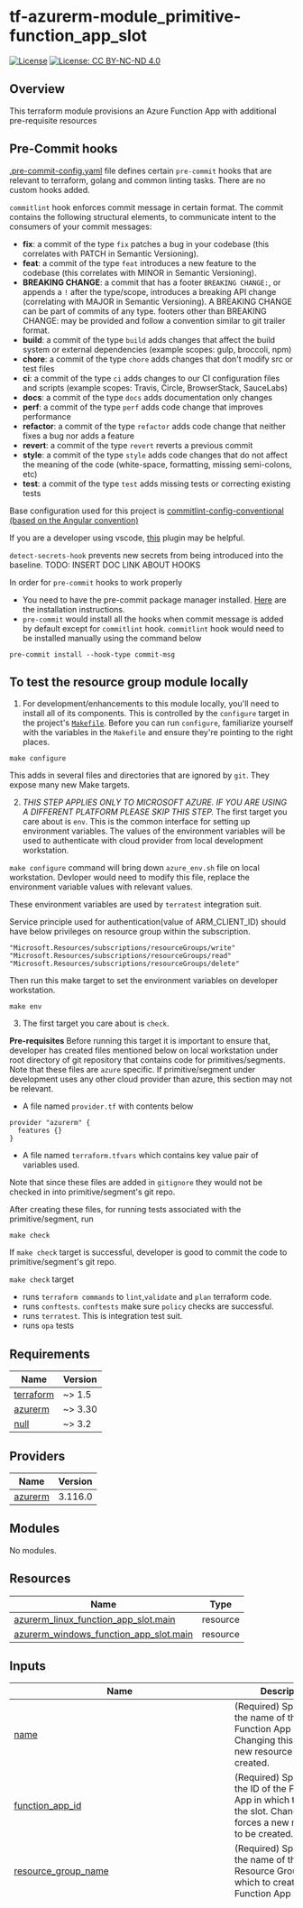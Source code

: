 # tf-azurerm-module_primitive-function_app_slot

[![License](https://img.shields.io/badge/License-Apache_2.0-blue.svg)](https://opensource.org/licenses/Apache-2.0)
[![License: CC BY-NC-ND 4.0](https://img.shields.io/badge/License-CC_BY--NC--ND_4.0-lightgrey.svg)](https://creativecommons.org/licenses/by-nc-nd/4.0/)

## Overview

This terraform module provisions an Azure Function App with additional pre-requisite resources

## Pre-Commit hooks

[.pre-commit-config.yaml](.pre-commit-config.yaml) file defines certain `pre-commit` hooks that are relevant to terraform, golang and common linting tasks. There are no custom hooks added.

`commitlint` hook enforces commit message in certain format. The commit contains the following structural elements, to communicate intent to the consumers of your commit messages:

- **fix**: a commit of the type `fix` patches a bug in your codebase (this correlates with PATCH in Semantic Versioning).
- **feat**: a commit of the type `feat` introduces a new feature to the codebase (this correlates with MINOR in Semantic Versioning).
- **BREAKING CHANGE**: a commit that has a footer `BREAKING CHANGE:`, or appends a `!` after the type/scope, introduces a breaking API change (correlating with MAJOR in Semantic Versioning). A BREAKING CHANGE can be part of commits of any type.
footers other than BREAKING CHANGE: <description> may be provided and follow a convention similar to git trailer format.
- **build**: a commit of the type `build` adds changes that affect the build system or external dependencies (example scopes: gulp, broccoli, npm)
- **chore**: a commit of the type `chore` adds changes that don't modify src or test files
- **ci**: a commit of the type `ci` adds changes to our CI configuration files and scripts (example scopes: Travis, Circle, BrowserStack, SauceLabs)
- **docs**: a commit of the type `docs` adds documentation only changes
- **perf**: a commit of the type `perf` adds code change that improves performance
- **refactor**: a commit of the type `refactor` adds code change that neither fixes a bug nor adds a feature
- **revert**: a commit of the type `revert` reverts a previous commit
- **style**: a commit of the type `style` adds code changes that do not affect the meaning of the code (white-space, formatting, missing semi-colons, etc)
- **test**: a commit of the type `test` adds missing tests or correcting existing tests

Base configuration used for this project is [commitlint-config-conventional (based on the Angular convention)](https://github.com/conventional-changelog/commitlint/tree/master/@commitlint/config-conventional#type-enum)

If you are a developer using vscode, [this](https://marketplace.visualstudio.com/items?itemName=joshbolduc.commitlint) plugin may be helpful.

`detect-secrets-hook` prevents new secrets from being introduced into the baseline. TODO: INSERT DOC LINK ABOUT HOOKS

In order for `pre-commit` hooks to work properly

- You need to have the pre-commit package manager installed. [Here](https://pre-commit.com/#install) are the installation instructions.
- `pre-commit` would install all the hooks when commit message is added by default except for `commitlint` hook. `commitlint` hook would need to be installed manually using the command below

```
pre-commit install --hook-type commit-msg
```

## To test the resource group module locally

1. For development/enhancements to this module locally, you'll need to install all of its components. This is controlled by the `configure` target in the project's [`Makefile`](./Makefile). Before you can run `configure`, familiarize yourself with the variables in the `Makefile` and ensure they're pointing to the right places.

```
make configure
```

This adds in several files and directories that are ignored by `git`. They expose many new Make targets.

2. _THIS STEP APPLIES ONLY TO MICROSOFT AZURE. IF YOU ARE USING A DIFFERENT PLATFORM PLEASE SKIP THIS STEP._ The first target you care about is `env`. This is the common interface for setting up environment variables. The values of the environment variables will be used to authenticate with cloud provider from local development workstation.

`make configure` command will bring down `azure_env.sh` file on local workstation. Devloper would need to modify this file, replace the environment variable values with relevant values.

These environment variables are used by `terratest` integration suit.

Service principle used for authentication(value of ARM_CLIENT_ID) should have below privileges on resource group within the subscription.

```
"Microsoft.Resources/subscriptions/resourceGroups/write"
"Microsoft.Resources/subscriptions/resourceGroups/read"
"Microsoft.Resources/subscriptions/resourceGroups/delete"
```

Then run this make target to set the environment variables on developer workstation.

```
make env
```

3. The first target you care about is `check`.

**Pre-requisites**
Before running this target it is important to ensure that, developer has created files mentioned below on local workstation under root directory of git repository that contains code for primitives/segments. Note that these files are `azure` specific. If primitive/segment under development uses any other cloud provider than azure, this section may not be relevant.

- A file named `provider.tf` with contents below

```
provider "azurerm" {
  features {}
}
```

- A file named `terraform.tfvars` which contains key value pair of variables used.

Note that since these files are added in `gitignore` they would not be checked in into primitive/segment's git repo.

After creating these files, for running tests associated with the primitive/segment, run

```
make check
```

If `make check` target is successful, developer is good to commit the code to primitive/segment's git repo.

`make check` target

- runs `terraform commands` to `lint`,`validate` and `plan` terraform code.
- runs `conftests`. `conftests` make sure `policy` checks are successful.
- runs `terratest`. This is integration test suit.
- runs `opa` tests
<!-- BEGIN_TF_DOCS -->
## Requirements

| Name | Version |
|------|---------|
| <a name="requirement_terraform"></a> [terraform](#requirement\_terraform) | ~> 1.5 |
| <a name="requirement_azurerm"></a> [azurerm](#requirement\_azurerm) | ~> 3.30 |
| <a name="requirement_null"></a> [null](#requirement\_null) | ~> 3.2 |

## Providers

| Name | Version |
|------|---------|
| <a name="provider_azurerm"></a> [azurerm](#provider\_azurerm) | 3.116.0 |

## Modules

No modules.

## Resources

| Name | Type |
|------|------|
| [azurerm_linux_function_app_slot.main](https://registry.terraform.io/providers/hashicorp/azurerm/latest/docs/resources/linux_function_app_slot) | resource |
| [azurerm_windows_function_app_slot.main](https://registry.terraform.io/providers/hashicorp/azurerm/latest/docs/resources/windows_function_app_slot) | resource |

## Inputs

| Name | Description | Type | Default | Required |
|------|-------------|------|---------|:--------:|
| <a name="input_name"></a> [name](#input\_name) | (Required) Specifies the name of the Function App Slot. Changing this forces a new resource to be created. | `string` | n/a | yes |
| <a name="input_function_app_id"></a> [function\_app\_id](#input\_function\_app\_id) | (Required) Specifies the ID of the Function App in which to create the slot. Changing this forces a new resource to be created. | `string` | n/a | yes |
| <a name="input_resource_group_name"></a> [resource\_group\_name](#input\_resource\_group\_name) | (Required) Specifies the name of the Resource Group in which to create the Function App Slot. | `string` | n/a | yes |
| <a name="input_site_config"></a> [site\_config](#input\_site\_config) | (Required) A site\_config block. | <pre>object({<br>    always_on             = optional(bool, false)<br>    api_definition_url    = optional(string)<br>    api_management_api_id = optional(string)<br>    app_command_line      = optional(string)<br>    app_scale_limit       = optional(number)<br>    app_service_logs = optional(object({<br>      disk_quota_mb         = optional(number, 35)<br>      retention_period_days = optional(number, 5)<br>    }))<br>    application_insights_connection_string = optional(string)<br>    application_insights_key               = optional(string)<br>    application_stack = optional(object({<br>      docker = optional(object({<br>        registry_url      = string<br>        image_name        = string<br>        image_tag         = string<br>        registry_username = optional(string)<br>        registry_password = optional(string)<br>      }))<br>      dotnet_version              = optional(string)<br>      java_version                = optional(string)<br>      node_version                = optional(string)<br>      powershell_core_version     = optional(string)<br>      python_version              = optional(string)<br>      use_custom_runtime          = optional(bool)<br>      use_dotnet_isolated_runtime = optional(bool)<br>    }))<br>    auto_swap_slot_name                           = optional(string)<br>    container_registry_managed_identity_client_id = optional(string)<br>    container_registry_use_managed_identity       = optional(bool)<br>    cors = optional(object({<br>      allowed_origins     = optional(list(string))<br>      support_credentials = optional(bool)<br>    }))<br>    default_documents                 = optional(list(string))<br>    detailed_error_logging_enabled    = optional(bool)<br>    ftps_state                        = optional(string)<br>    health_check_eviction_time_in_min = optional(number)<br>    health_check_path                 = optional(string)<br>    http2_enabled                     = optional(bool)<br>    ip_restriction = optional(list(object({<br>      action     = optional(string)<br>      ip_address = optional(string)<br>      headers = optional(object({<br>        x_azure_fdid      = optional(list(string), null)<br>        x_fd_health_probe = optional(list(string), null)<br>        x_forwarded_for   = optional(list(string), null)<br>        x_forwarded_host  = optional(list(string), null)<br>      }))<br>      name                      = optional(string)<br>      priority                  = optional(number)<br>      service_tag               = optional(string)<br>      virtual_network_subnet_id = optional(string)<br>    })))<br>    ip_restriction_default_action    = optional(string)<br>    linux_fx_version                 = optional(string)<br>    load_balancing_mode              = optional(string)<br>    managed_pipeline_mode            = optional(string)<br>    minimum_tls_version              = optional(string)<br>    pre_warmed_instance_count        = optional(number)<br>    remote_debugging_enabled         = optional(bool)<br>    remote_debugging_version         = optional(string)<br>    runtime_scale_monitoring_enabled = optional(bool)<br>    scm_ip_restriction = optional(object({<br>      action = optional(string)<br>      headers = optional(object({<br>        x_azure_fdid      = optional(list(string), null)<br>        x_fd_health_probe = optional(list(string), null)<br>        x_forwarded_for   = optional(list(string), null)<br>        x_forwarded_host  = optional(list(string), null)<br>      }))<br>      name                      = optional(string)<br>      priority                  = optional(number)<br>      service_tag               = optional(string)<br>      virtual_network_subnet_id = optional(string)<br>    }))<br>    scm_ip_restriction_default_action = optional(string)<br>    scm_minimum_tls_version           = optional(string)<br>    scm_type                          = optional(string)<br>    scm_use_main_ip_restriction       = optional(bool)<br>    use_32_bit_worker                 = optional(bool)<br>    vnet_route_all_enabled            = optional(bool)<br>    websockets_enabled                = optional(bool)<br>    worker_count                      = optional(number)<br>  })</pre> | `null` | no |
| <a name="input_app_settings"></a> [app\_settings](#input\_app\_settings) | (Optional) A key-value pair of App Settings. | `map(string)` | `null` | no |
| <a name="input_auth_settings"></a> [auth\_settings](#input\_auth\_settings) | (Optional) A auth\_settings block. | <pre>object({<br>    enabled = bool<br>    active_directory = optional(object({<br>      client_id                  = string<br>      allowed_audiences          = list(string)<br>      client_secret              = optional(string)<br>      client_secret_setting_name = optional(string)<br>    }))<br>    additional_login_parameters    = optional(list(map(any)))<br>    allowed_external_redirect_urls = optional(list(string))<br>    default_provider               = optional(string)<br>    facebook = optional(object({<br>      app_id                  = string<br>      app_secret              = optional(string)<br>      app_secret_setting_name = optional(string)<br>      oauth_scopes            = optional(list(string))<br>    }))<br>    github = optional(object({<br>      client_id                  = string<br>      client_secret              = optional(string)<br>      client_secret_setting_name = optional(string)<br>      oauth_scopes               = optional(list(string))<br>    }))<br>    google = optional(object({<br>      client_id                  = string<br>      client_secret              = optional(string)<br>      client_secret_setting_name = optional(string)<br>      oauth_scopes               = optional(list(string))<br>    }))<br>    issuer = optional(string)<br>    microsoft = optional(object({<br>      client_id                  = string<br>      client_secret              = optional(string)<br>      client_secret_setting_name = optional(string)<br>      oauth_scopes               = optional(list(string))<br>    }))<br>    runtime_version               = optional(string)<br>    token_refresh_extension_hours = optional(number)<br>    token_store_enabled           = optional(bool)<br>    twitter = optional(object({<br>      consumer_key                 = string<br>      consumer_secret              = optional(string)<br>      consumer_secret_setting_name = optional(string)<br>    }))<br>    unauthenticated_client_action = optional(string)<br>  })</pre> | `null` | no |
| <a name="input_auth_settings_v2"></a> [auth\_settings\_v2](#input\_auth\_settings\_v2) | (Optional) A auth\_settings\_v2 block. | <pre>object({<br>    auth_enabled                            = optional(bool)<br>    runtime_version                         = optional(string)<br>    config_file_path                        = optional(string)<br>    require_authentication                  = optional(bool)<br>    unauthenticated_action                  = optional(string)<br>    default_provider                        = optional(string)<br>    excluded_paths                          = optional(list(string))<br>    require_https                           = optional(bool)<br>    http_route_api_prefix                   = optional(string)<br>    forward_proxy_convention                = optional(string)<br>    forward_proxy_custom_host_header_name   = optional(string)<br>    forward_proxy_custom_scheme_header_name = optional(string)<br>    apple_v2 = optional(object({<br>      client_id                  = string<br>      client_secret_setting_name = optional(string)<br>      login_scopes               = optional(list(string))<br>    }))<br>    active_directory_v2 = optional(object({<br>      client_id                            = string<br>      tenant_auth_endpoint                 = optional(string)<br>      client_secret_setting_name           = optional(string)<br>      client_secret_certificate_thumbprint = optional(string)<br>      jwt_allowed_groups                   = optional(list(string))<br>      jwt_allowed_client_applications      = optional(list(string))<br>      www_authentication_disabled          = optional(bool)<br>      allowed_groups                       = optional(list(string))<br>      allowed_identities                   = optional(list(string))<br>      allowed_applications                 = optional(list(string))<br>      login_parameters                     = optional(map(any))<br>      allowed_audiences                    = optional(list(string))<br>    }))<br>    azure_static_web_app_v2 = optional(object({<br>      client_id = string<br>    }))<br>    custom_oidc_v2 = optional(object({<br>      name                          = string<br>      client_id                     = string<br>      openid_configuration_endpoint = string<br>      name_claim_type               = optional(string)<br>      scopes                        = optional(list(string))<br>      client_credential_method      = string<br>      client_secret_setting_name    = optional(string)<br>      authorisation_endpoint        = string<br>      token_endpoint                = string<br>      issuer_endpoint               = string<br>      certification_uri             = string<br>    }))<br>    facebook_v2 = optional(object({<br>      app_id                  = string<br>      app_secret_setting_name = string<br>      graph_api_version       = optional(string)<br>      login_scopes            = optional(list(string))<br>    }))<br>    github_v2 = optional(object({<br>      client_id                  = string<br>      client_secret_setting_name = string<br>      login_scopes               = optional(list(string))<br>    }))<br>    google_v2 = optional(object({<br>      client_id                  = string<br>      client_secret_setting_name = string<br>      allowed_audiences          = optional(list(string))<br>      login_scopes               = optional(list(string))<br>    }))<br>    microsoft_v2 = optional(object({<br>      client_id                  = string<br>      client_secret_setting_name = string<br>      allowed_audiences          = optional(list(string))<br>      login_scopes               = optional(list(string))<br>    }))<br>    twitter_v2 = optional(object({<br>      consumer_key                 = string<br>      consumer_secret_setting_name = string<br>    }))<br>    login = optional(object({<br>      logout_endpoint                   = optional(string)<br>      token_store_enabled               = optional(bool)<br>      token_refresh_extension_time      = optional(number)<br>      token_store_path                  = optional(string)<br>      token_store_sas_setting_name      = optional(string)<br>      preserve_url_fragments_for_logins = optional(bool)<br>      allowed_external_redirect_urls    = optional(list(string))<br>      cookie_expiration_convention      = optional(string)<br>      cookie_expiration_time            = optional(string)<br>      validate_nonce                    = optional(bool)<br>      nonce_expiration_time             = optional(string)<br>    }))<br>  })</pre> | `null` | no |
| <a name="input_backup"></a> [backup](#input\_backup) | (Optional) A backup block. | <pre>object({<br>    name = string<br>    schedule = object({<br>      frequency_interval       = number<br>      frequency_unit           = string<br>      keep_at_least_one_backup = optional(bool)<br>      retention_period_days    = optional(number)<br>      start_time               = optional(string)<br>      last_execution_time      = optional(string)<br>    })<br>    storage_account_url = string<br>    enabled             = optional(bool, true)<br>  })</pre> | `null` | no |
| <a name="input_builtin_logging_enabled"></a> [builtin\_logging\_enabled](#input\_builtin\_logging\_enabled) | (Optional) Specifies whether built-in logging is enabled. Defaults to true. | `bool` | `true` | no |
| <a name="input_client_certificate_enabled"></a> [client\_certificate\_enabled](#input\_client\_certificate\_enabled) | (Optional) Specifies whether client certificate authentication is enabled. Defaults to false. | `bool` | `false` | no |
| <a name="input_client_certificate_mode"></a> [client\_certificate\_mode](#input\_client\_certificate\_mode) | (Optional) The mode of the Function App Slot's client certificates requirement for incoming requests. Possible values are Required, Optional, and OptionalInteractiveUser. Defaults to Optional. | `string` | `"Optional"` | no |
| <a name="input_client_certificate_exclusion_paths"></a> [client\_certificate\_exclusion\_paths](#input\_client\_certificate\_exclusion\_paths) | (Optional) A list of paths to exclude from client certificate authentication. Paths separated by ;. | `string` | `null` | no |
| <a name="input_connection_string"></a> [connection\_string](#input\_connection\_string) | (Optional) A connection\_string block. | <pre>object({<br>    name  = string<br>    type  = string<br>    value = string<br>  })</pre> | `null` | no |
| <a name="input_content_share_force_disabled"></a> [content\_share\_force\_disabled](#input\_content\_share\_force\_disabled) | (Optional) Specifies whether the content share feature is disabled. Defaults to false. | `bool` | `false` | no |
| <a name="input_daily_memory_time_quota"></a> [daily\_memory\_time\_quota](#input\_daily\_memory\_time\_quota) | (Optional) The amount of memory in gigabyte-seconds that your application is allowed to consume per day. Setting this value only affects function apps in Consumption Plans. Defaults to 0. | `number` | `0` | no |
| <a name="input_enabled"></a> [enabled](#input\_enabled) | (Optional) Specifies whether the Function App Slot is enabled. Defaults to true. | `bool` | `true` | no |
| <a name="input_ftp_publish_basic_authentication_enabled"></a> [ftp\_publish\_basic\_authentication\_enabled](#input\_ftp\_publish\_basic\_authentication\_enabled) | (Optional) Specifies whether FTP deployment is enabled. Defaults to false. | `bool` | `false` | no |
| <a name="input_functions_extension_version"></a> [functions\_extension\_version](#input\_functions\_extension\_version) | (Optional) The version of the Azure Functions runtime to use. Defaults to ~4. | `string` | `"~4"` | no |
| <a name="input_https_only"></a> [https\_only](#input\_https\_only) | (Optional) Specifies whether the Function App Slot requires HTTPS only. Defaults to false. | `bool` | `false` | no |
| <a name="input_public_network_access_enabled"></a> [public\_network\_access\_enabled](#input\_public\_network\_access\_enabled) | (Optional) Specifies whether the Function App Slot is accessible from the public network. Defaults to true. | `bool` | `true` | no |
| <a name="input_identity"></a> [identity](#input\_identity) | (Optional) A identity block. | <pre>object({<br>    type         = string<br>    identity_ids = optional(list(string))<br>  })</pre> | `null` | no |
| <a name="input_key_vault_reference_identity_id"></a> [key\_vault\_reference\_identity\_id](#input\_key\_vault\_reference\_identity\_id) | (Optional) The identity ID of the Key Vault reference. Required when identity.type is set to UserAssigned or SystemAssigned, UserAssigned. | `string` | `null` | no |
| <a name="input_service_plan_id"></a> [service\_plan\_id](#input\_service\_plan\_id) | (Optional) Specifies the ID of the App Service Plan in which to create the Function App Slot. If not specified, the Function App Slot will be created in the same App Service Plan as the Function App. Changing this forces a new resource to be created. | `string` | `null` | no |
| <a name="input_storage_account_access_key"></a> [storage\_account\_access\_key](#input\_storage\_account\_access\_key) | (Optional) The access key of the Storage Account to use for the Function App Slot. | `string` | `null` | no |
| <a name="input_storage_account_name"></a> [storage\_account\_name](#input\_storage\_account\_name) | (Optional) The name of the Storage Account to use for the Function App Slot. | `string` | `null` | no |
| <a name="input_storage_account"></a> [storage\_account](#input\_storage\_account) | (Optional) One or more storage\_account blocks. | <pre>list(object({<br>    access_key   = string<br>    account_name = string<br>    name         = string<br>    share_name   = string<br>    type         = string<br>    mount_path   = optional(string)<br>  }))</pre> | `null` | no |
| <a name="input_storage_uses_managed_identity"></a> [storage\_uses\_managed\_identity](#input\_storage\_uses\_managed\_identity) | (Optional) Specifies whether the Function App Slot uses a managed identity to access the Storage Account. Defaults to false. | `bool` | `false` | no |
| <a name="input_storage_key_vault_secret_id"></a> [storage\_key\_vault\_secret\_id](#input\_storage\_key\_vault\_secret\_id) | (Optional) The ID of the Key Vault secret containing the Storage Account access key. | `string` | `null` | no |
| <a name="input_tags"></a> [tags](#input\_tags) | (Optional) A mapping of tags to assign to the resource. | `map(string)` | `null` | no |
| <a name="input_virtual_network_subnet_id"></a> [virtual\_network\_subnet\_id](#input\_virtual\_network\_subnet\_id) | (Optional) The ID of the subnet in which to create the Function App Slot. | `string` | `null` | no |
| <a name="input_webdeploy_publish_basic_authentication_enabled"></a> [webdeploy\_publish\_basic\_authentication\_enabled](#input\_webdeploy\_publish\_basic\_authentication\_enabled) | (Optional) Specifies whether Web Deploy publishing is enabled. Defaults to false. | `bool` | `false` | no |
| <a name="input_os_type"></a> [os\_type](#input\_os\_type) | (Required) Specifies the operating system type of the Function App Slot. Value must be one of Windows or Linux. | `string` | n/a | yes |

## Outputs

| Name | Description |
|------|-------------|
| <a name="output_windows_function_app_slot_name"></a> [windows\_function\_app\_slot\_name](#output\_windows\_function\_app\_slot\_name) | n/a |
| <a name="output_windows_function_app_slot_id"></a> [windows\_function\_app\_slot\_id](#output\_windows\_function\_app\_slot\_id) | n/a |
| <a name="output_windows_function_app_slot_default_hostname"></a> [windows\_function\_app\_slot\_default\_hostname](#output\_windows\_function\_app\_slot\_default\_hostname) | n/a |
| <a name="output_windows_function_app_slot_possible_outbound_ip_address_list"></a> [windows\_function\_app\_slot\_possible\_outbound\_ip\_address\_list](#output\_windows\_function\_app\_slot\_possible\_outbound\_ip\_address\_list) | n/a |
| <a name="output_windows_function_app_slot_kind"></a> [windows\_function\_app\_slot\_kind](#output\_windows\_function\_app\_slot\_kind) | n/a |
| <a name="output_windows_function_app_slot_custom_domain_verification_id"></a> [windows\_function\_app\_slot\_custom\_domain\_verification\_id](#output\_windows\_function\_app\_slot\_custom\_domain\_verification\_id) | n/a |
| <a name="output_linux_function_app_slot_name"></a> [linux\_function\_app\_slot\_name](#output\_linux\_function\_app\_slot\_name) | n/a |
| <a name="output_linux_function_app_slot_id"></a> [linux\_function\_app\_slot\_id](#output\_linux\_function\_app\_slot\_id) | n/a |
| <a name="output_linux_function_app_slot_default_hostname"></a> [linux\_function\_app\_slot\_default\_hostname](#output\_linux\_function\_app\_slot\_default\_hostname) | n/a |
| <a name="output_linux_function_app_slot_possible_outbound_ip_address_list"></a> [linux\_function\_app\_slot\_possible\_outbound\_ip\_address\_list](#output\_linux\_function\_app\_slot\_possible\_outbound\_ip\_address\_list) | n/a |
| <a name="output_linux_function_app_slot_kind"></a> [linux\_function\_app\_slot\_kind](#output\_linux\_function\_app\_slot\_kind) | n/a |
| <a name="output_linux_function_app_slot_custom_domain_verification_id"></a> [linux\_function\_app\_slot\_custom\_domain\_verification\_id](#output\_linux\_function\_app\_slot\_custom\_domain\_verification\_id) | n/a |
| <a name="output_function_app_slot_name"></a> [function\_app\_slot\_name](#output\_function\_app\_slot\_name) | The name of the Function App Slot. |
| <a name="output_function_app_slot_id"></a> [function\_app\_slot\_id](#output\_function\_app\_slot\_id) | The ID of the Function App Slot. |
| <a name="output_function_app_slot_default_hostname"></a> [function\_app\_slot\_default\_hostname](#output\_function\_app\_slot\_default\_hostname) | The default hostname of the Function App Slot. |
| <a name="output_function_app_slot_possible_outbound_ip_address_list"></a> [function\_app\_slot\_possible\_outbound\_ip\_address\_list](#output\_function\_app\_slot\_possible\_outbound\_ip\_address\_list) | The possible outbound IP addresses of the Function App Slot. |
| <a name="output_function_app_slot_kind"></a> [function\_app\_slot\_kind](#output\_function\_app\_slot\_kind) | The kind of the Function App Slot. |
| <a name="output_function_app_slot_custom_domain_verification_id"></a> [function\_app\_slot\_custom\_domain\_verification\_id](#output\_function\_app\_slot\_custom\_domain\_verification\_id) | The custom domain verification ID of the Function App Slot. |
<!-- END_TF_DOCS -->
